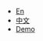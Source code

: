 - [En](/)
- [中文](/cn/)
- <a href="//alibaba.github.io/weex-ui/docs/demo.html" target="_self">Demo</a>
